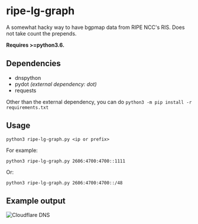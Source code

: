 # ripe-lg-graph

A somewhat hacky way to have bgpmap data from RIPE NCC's RIS. Does not take count the prepends.

**Requires >=python3.6.**

## Dependencies

  - dnspython
  - pydot _(external dependency: dot)_
  - requests

Other than the external dependency, you can do `python3 -m pip install -r requirements.txt`

## Usage

```
python3 ripe-lg-graph.py <ip or prefix>
```

For example:

```
python3 ripe-lg-graph.py 2606:4700:4700::1111
```

Or:

```
python3 ripe-lg-graph.py 2606:4700:4700::/48
```

## Example output

![Cloudflare DNS](https://btw.i-use-ar.ch/i/zfvlw996.svg)
